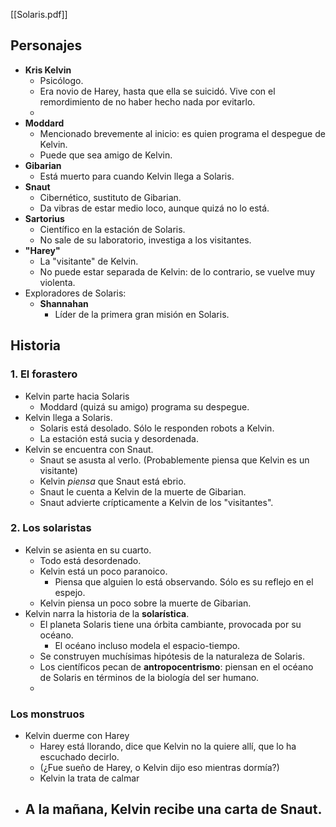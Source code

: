 [[Solaris.pdf]]

## Personajes

- **Kris Kelvin**
	- Psicólogo.
	- Era novio de Harey, hasta que ella se suicidó. Vive con el remordimiento de no haber hecho nada por evitarlo.
	- 
- **Moddard**
	- Mencionado brevemente al inicio: es quien programa el despegue de Kelvin.
	- Puede que sea amigo de Kelvin.
- **Gibarian**
	- Está muerto para cuando Kelvin llega a Solaris.
- **Snaut**
	- Cibernético, sustituto de Gibarian.
	- Da vibras de estar medio loco, aunque quizá no lo está.
- **Sartorius**
	- Científico en la estación de Solaris.
	- No sale de su laboratorio, investiga a los visitantes.
- **"Harey"**
	- La "visitante" de Kelvin.
	- No puede estar separada de Kelvin: de lo contrario, se vuelve muy violenta.
- Exploradores de Solaris:
	- **Shannahan**
		- Líder de la primera gran misión en Solaris.

## Historia

### 1. El forastero

- Kelvin parte hacia Solaris
	- Moddard (quizá su amigo) programa su despegue.
- Kelvin llega a Solaris.
	- Solaris está desolado. Sólo le responden robots a Kelvin.
	- La estación está sucia y desordenada.
- Kelvin se encuentra con Snaut.
	- Snaut se asusta al verlo. (Probablemente piensa que Kelvin es un visitante)
	- Kelvin *piensa* que Snaut está ebrio.
	- Snaut le cuenta a Kelvin de la muerte de Gibarian.
	- Snaut advierte crípticamente a Kelvin de los "visitantes".

### 2. Los solaristas

- Kelvin se asienta en su cuarto.
	- Todo está desordenado.
	- Kelvin está un poco paranoico.
		- Piensa que alguien lo está observando. Sólo es su reflejo en el espejo.
	- Kelvin piensa un poco sobre la muerte de Gibarian.
- Kelvin narra la historia de la **solarística**.
	- El planeta Solaris tiene una órbita cambiante, provocada por su océano.
		- El océano incluso modela el espacio-tiempo.
	- Se construyen muchísimas hipótesis de la naturaleza de Solaris.
	- Los científicos pecan de **antropocentrismo**: piensan en el océano de Solaris en términos de la biología del ser humano.
	- 

### Los monstruos

- Kelvin duerme con Harey
	- Harey está llorando, dice que Kelvin no la quiere allí, que lo ha escuchado decirlo.
	- (¿Fue sueño de Harey, o Kelvin dijo eso mientras dormía?)
	- Kelvin la trata de calmar
- A la mañana, Kelvin recibe una **carta de Snaut**.
	- 